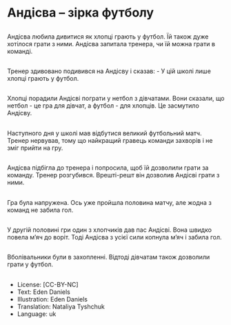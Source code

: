 # Андісва – зірка футболу

##
Андісва любила дивитися як хлопці грають у футбол. Їй також дуже хотілося грати з ними. Андісва запитала тренера, чи їй можна грати в команді.

##
Тренер здивовано подивився на Андісву і сказав: - У цій школі лише хлопці грають у футбол.

##
Хлопці порадили Андісві пограти у нетбол з дівчатами. Вони сказали, що нетбол - це гра для дівчат, а футбол - для хлопців. Це засмутило Андісву.

##
Наступного дня у школі мав відбутися великий футбольний матч. Тренер нервував, тому що найкращий гравець команди захворів і не зміг прийти на гру.

##
Андісва підбігла до тренера і попросила, щоб їй дозволили грати за команду. Тренер розгубився. Врешті-решт він дозволив Андісві грати з ними.

##
Гра була напружена. Ось уже пройшла половина матчу, але жодна з команд не забила гол.

##
У другій половині гри один з хлопчиків дав пас Андісві. Вона швидко повела м’яч до воріт. Тоді Андісва з усієї сили копнула м’яч і забила гол.

##
Вболівальники були в захопленні. Відтоді дівчатам також дозволили грати у футбол.

##
* License: [CC-BY-NC]
* Text: Eden Daniels
* Illustration: Eden Daniels
* Translation: Nataliya Tyshchuk
* Language: uk
